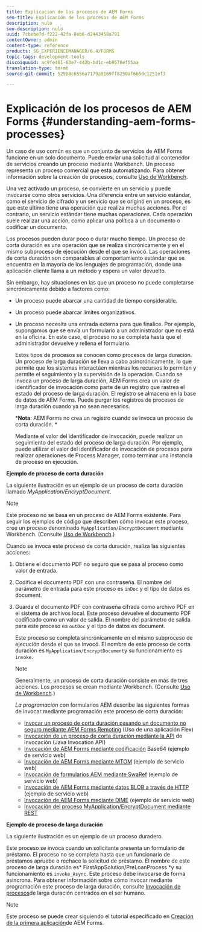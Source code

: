 ```yaml
---
title: Explicación de los procesos de AEM Forms
seo-title: Explicación de los procesos de AEM Forms
description: nulo
seo-description: nulo
uuid: 7cbebe7d-f222-42fa-8eb6-d2443458a791
contentOwner: admin
content-type: reference
products: SG_EXPERIENCEMANAGER/6.4/FORMS
topic-tags: development-tools
discoiquuid: ac9fe461-63e7-442b-bd1c-eb9576ef55aa
translation-type: tm+mt
source-git-commit: 529b8c6556a7179a9169ff8250af6b5dc1251ef3

---
```



# Explicación de los procesos de AEM Forms {#understanding-aem-forms-processes}

Un caso de uso común es que un conjunto de servicios de AEM Forms funcione en un solo documento. Puede enviar una solicitud al contenedor de servicios creando un proceso mediante Workbench. Un proceso representa un proceso comercial que está automatizando. Para obtener información sobre la creación de procesos, consulte [Uso de Workbench](https://www.adobe.com/go/learn_aemforms_workbench_63).

Una vez activado un proceso, se convierte en un servicio y puede invocarse como otros servicios. Una diferencia entre un servicio estándar, como el servicio de cifrado y un servicio que se originó en un proceso, es que este último tiene una operación que realiza muchas acciones. Por el contrario, un servicio estándar tiene muchas operaciones. Cada operación suele realizar una acción, como aplicar una política a un documento o codificar un documento.

Los procesos pueden durar poco o durar mucho tiempo. Un proceso de corta duración es una operación que se realiza sincrónicamente y en el mismo subproceso de ejecución desde el que se invocó. Las operaciones de corta duración son comparables al comportamiento estándar que se encuentra en la mayoría de los lenguajes de programación, donde una aplicación cliente llama a un método y espera un valor devuelto.

Sin embargo, hay situaciones en las que un proceso no puede completarse sincrónicamente debido a factores como:

* Un proceso puede abarcar una cantidad de tiempo considerable.
* Un proceso puede abarcar límites organizativos.
* Un proceso necesita una entrada externa para que finalice. Por ejemplo, supongamos que se envía un formulario a un administrador que no está en la oficina. En este caso, el proceso no se completa hasta que el administrador devuelve y rellena el formulario.

   Estos tipos de procesos se conocen como procesos de larga duración. Un proceso de larga duración se lleva a cabo asincrónicamente, lo que permite que los sistemas interactúen mientras los recursos lo permiten y permite el seguimiento y la supervisión de la operación. Cuando se invoca un proceso de larga duración, AEM Forms crea un valor de identificador de invocación como parte de un registro que rastrea el estado del proceso de larga duración. El registro se almacena en la base de datos de AEM Forms. Puede purgar los registros de procesos de larga duración cuando ya no sean necesarios.

   ***Nota**: AEM Forms no crea un registro cuando se invoca un proceso de corta duración. *

   Mediante el valor del identificador de invocación, puede realizar un seguimiento del estado del proceso de larga duración. Por ejemplo, puede utilizar el valor del identificador de invocación de procesos para realizar operaciones de Process Manager, como terminar una instancia de proceso en ejecución.

**Ejemplo de proceso de corta duración**

La siguiente ilustración es un ejemplo de un proceso de corta duración llamado *MyApplication/EncryptDocument*.

>[!NOTE]
>
>Este proceso no se basa en un proceso de AEM Forms existente. Para seguir los ejemplos de código que describen cómo invocar este proceso, cree un proceso denominado `MyApplication/EncryptDocument` mediante Workbench. (Consulte [Uso de Workbench](https://www.adobe.com/go/learn_aemforms_workbench_63).)

Cuando se invoca este proceso de corta duración, realiza las siguientes acciones:

1. Obtiene el documento PDF no seguro que se pasa al proceso como valor de entrada.
1. Codifica el documento PDF con una contraseña. El nombre del parámetro de entrada para este proceso es `inDoc` y el tipo de datos es document.
1. Guarda el documento PDF con contraseña cifrada como archivo PDF en el sistema de archivos local. Este proceso devuelve el documento PDF codificado como un valor de salida. El nombre del parámetro de salida para este proceso es `outDoc` y el tipo de datos es document.

   Este proceso se completa sincrónicamente en el mismo subproceso de ejecución desde el que se invocó. El nombre de este proceso de corta duración es `MyApplication/EncryptDocument`y su funcionamiento es `invoke`.

   >[!NOTE]
   >
   >Generalmente, un proceso de corta duración consiste en más de tres acciones. Los procesos se crean mediante Workbench. (Consulte [Uso de Workbench](https://www.adobe.com/go/learn_aemforms_workbench_63).)

   *La programación con* formularios AEM describe las siguientes formas de invocar mediante programación este proceso de corta duración:

   * [Invocar un proceso de corta duración pasando un documento no seguro mediante AEM Forms Remoting](/help/forms/developing/invoking-aem-forms-using-remoting.md#invoking-a-short-lived-process-by-passing-an-unsecure-document-using-remoting) (Uso de una aplicación Flex)
   * [Invocación de un proceso de corta duración mediante la API](/help/forms/developing/invoking-aem-forms-using-java.md#invoking-a-short-lived-process-using-the-invocation-api) de invocación (Java Invocation API)
   * [Invocación de AEM Forms mediante codificación](/help/forms/developing/invoking-aem-forms-using-web.md#invoking-aem-forms-using-base64-encoding) Base64 (ejemplo de servicio web)
   * [Invocación de AEM Forms mediante MTOM](/help/forms/developing/invoking-aem-forms-using-web.md#invoking-aem-forms-using-mtom) (ejemplo de servicio web)
   * [Invocación de formularios AEM mediante SwaRef](/help/forms/developing/invoking-aem-forms-using-web.md#invoking-aem-forms-using-swaref) (ejemplo de servicio web)
   * [Invocación de AEM Forms mediante datos BLOB a través de HTTP](/help/forms/developing/invoking-aem-forms-using-web.md#invoking-aem-forms-using-blob-data-over-http) (ejemplo de servicio web)
   * [Invocación de AEM Forms mediante DIME](/help/forms/developing/invoking-aem-forms-using-web.md#invoking-aem-forms-using-dime) (ejemplo de servicio web)
   * [Invocación del proceso MyApplication/EncryptDocument mediante REST](/help/forms/developing/invoking-aem-forms-using-rest.md)

**Ejemplo de proceso de larga duración**

La siguiente ilustración es un ejemplo de un proceso duradero.

Este proceso se invoca cuando un solicitante presenta un formulario de préstamo. El proceso no se completa hasta que un funcionario de préstamos apruebe o rechace la solicitud de préstamo. El nombre de este proceso de larga duración es* FirstAppSolution/PreLoanProcess *y su funcionamiento es `invoke_Async`. Este proceso debe invocarse de forma asíncrona. Para obtener información sobre cómo invocar mediante programación este proceso de larga duración, consulte [Invocación de procesos](/help/forms/developing/invoking-human-centric-long-lived.md#invoking-human-centric-long-lived-processes)de larga duración centrados en el ser humano.

>[!NOTE]
>
>Este proceso se puede crear siguiendo el tutorial especificado en [Creación de la primera aplicación](https://www.adobe.com/go/learn_aemforms_firstapp_ds_63)de AEM Forms.

